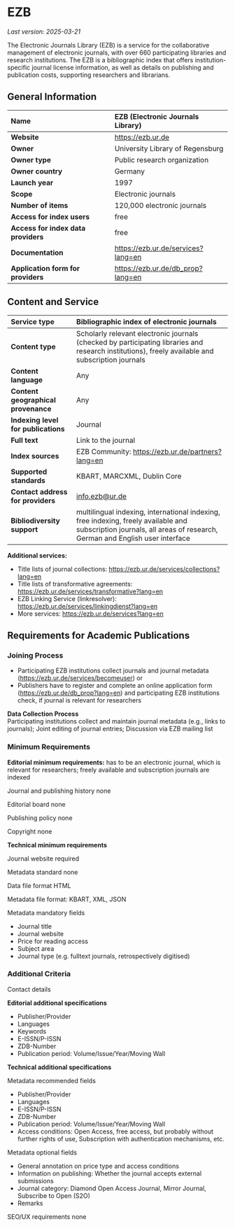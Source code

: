 # EZB

*Last version: 2025-03-21*

The Electronic Journals Library (EZB) is a service for the collaborative management of electronic journals, with over 660 participating libraries and research institutions. The EZB is a bibliographic index that offers institution-specific journal license information, as well as details on publishing and publication costs, supporting researchers and librarians.

## General Information

| Name | EZB (Electronic Journals Library) |
| :---- | :---- |
| **Website** | https://ezb.ur.de |
| **Owner** | University Library of Regensburg |
| **Owner type** | Public research organization |
| **Owner country** | Germany |
| **Launch year** | 1997 |
| **Scope** | Electronic journals  |
| **Number of items** | 120,000 electronic journals |
| **Access for index users** | free |
| **Access for index data providers** | free |
| **Documentation** | https://ezb.ur.de/services?lang=en |
| **Application form for providers** | https://ezb.ur.de/db_prop?lang=en |

## Content and Service

| Service type | Bibliographic index of electronic journals |
| :---- | :---- |
| **Content type** | Scholarly relevant electronic journals (checked by participating libraries and research institutions), freely available and subscription journals  |
| **Content language** | Any  |
| **Content geographical provenance** | Any |
| **Indexing level for publications** | Journal |
| **Full text** | Link to the journal |
| **Index sources** | EZB Community: https://ezb.ur.de/partners?lang=en |
| **Supported standards** | KBART, MARCXML, Dublin Core  |
| **Contact address for providers** | info.ezb@ur.de |
| **Bibliodiversity support** | multilingual indexing, international indexing, free indexing, freely available and subscription journals, all areas of research, German and English user interface |

**Additional services:**
- Title lists of journal collections: https://ezb.ur.de/services/collections?lang=en
- Title lists of transformative agreements: https://ezb.ur.de/services/transformative?lang=en  
- EZB Linking Service (linkresolver): https://ezb.ur.de/services/linkingdienst?lang=en
- More services: https://ezb.ur.de/services?lang=en


## Requirements for Academic Publications

### Joining Process
- Participating EZB institutions collect journals and journal metadata (https://ezb.ur.de/services/becomeuser)
or
- Publishers have to register and complete an online application form (https://ezb.ur.de/db_prop?lang=en) and participating EZB institutions check, if journal is relevant for researchers

**Data Collection Process**  
Participating institutions collect and maintain journal metadata (e.g., links to journals); Joint editing of journal entries; Discussion via EZB mailing list
### Minimum Requirements

**Editorial minimum requirements:**
has to be an electronic journal, which is relevant for researchers; freely available and subscription journals are indexed

Journal and publishing history
none

Editorial board
none

Publishing policy
none

Copyright
none

**Technical minimum requirements**

Journal website required

Metadata standard
none

Data file format
HTML

Metadata file format: KBART, XML, JSON

Metadata mandatory fields  
- Journal title
- Journal website
- Price for reading access
- Subject area
- Journal type (e.g. fulltext journals, retrospectively digitised)

### Additional Criteria

Contact details

**Editorial additional specifications**
- Publisher/Provider
- Languages
- Keywords
- E-ISSN/P-ISSN
- ZDB-Number
- Publication period: Volume/Issue/Year/Moving Wall

**Technical additional specifications**

Metadata recommended fields  
- Publisher/Provider
- Languages
- E-ISSN/P-ISSN
- ZDB-Number
- Publication period: Volume/Issue/Year/Moving Wall
- Access conditions: Open Access, free access, but probably without further rights of use, Subscription with authentication mechanisms, etc.

Metadata optional fields  
- General annotation on price type and access conditions
- Information on publishing: Whether the journal accepts external submissions
- Journal category: Diamond Open Access Journal, Mirror Journal, Subscribe to Open (S2O)
- Remarks

SEO/UX requirements
none